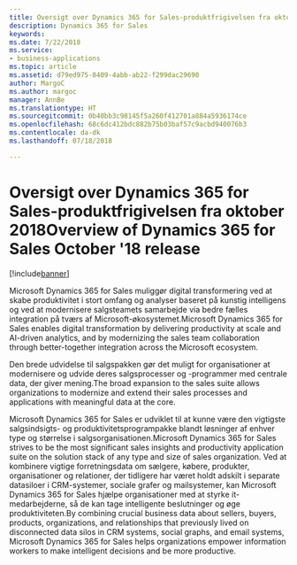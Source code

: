 ```yaml
---
title: Oversigt over Dynamics 365 for Sales-produktfrigivelsen fra oktober 2018
description: Dynamics 365 for Sales
keywords: 
ms.date: 7/22/2018
ms.service:
- business-applications
ms.topic: article
ms.assetid: d79ed975-8409-4abb-ab22-f299dac29690
author: MargoC
ms.author: margoc
manager: AnnBe
ms.translationtype: HT
ms.sourcegitcommit: 0b40bb3c98145f5a260f412701a884a5936174ce
ms.openlocfilehash: 68c6dc412bdc882b75b03baf57c9acbd940076b3
ms.contentlocale: da-dk
ms.lasthandoff: 07/18/2018

---
```


#  <a name="overview-of-dynamics-365-for-sales-october-18-release"></a><span data-ttu-id="15706-103">Oversigt over Dynamics 365 for Sales-produktfrigivelsen fra oktober 2018</span><span class="sxs-lookup"><span data-stu-id="15706-103">Overview of Dynamics 365 for Sales October '18 release</span></span>


[!include[banner](../../includes/banner.md)]

<span data-ttu-id="15706-104">Microsoft Dynamics 365 for Sales muliggør digital transformering ved at skabe produktivitet i stort omfang og analyser baseret på kunstig intelligens og ved at modernisere salgsteamets samarbejde via bedre fælles integration på tværs af Microsoft-økosystemet.</span><span class="sxs-lookup"><span data-stu-id="15706-104">Microsoft Dynamics 365 for Sales enables digital transformation by delivering productivity at scale and AI-driven analytics, and by modernizing the sales team collaboration through better-together integration across the Microsoft ecosystem.</span></span>

<span data-ttu-id="15706-105">Den brede udvidelse til salgspakken gør det muligt for organisationer at modernisere og udvide deres salgsprocesser og -programmer med centrale data, der giver mening.</span><span class="sxs-lookup"><span data-stu-id="15706-105">The broad expansion to the sales suite allows organizations to modernize and extend their sales processes and applications with meaningful data at the core.</span></span>

<span data-ttu-id="15706-106">Microsoft Dynamics 365 for Sales er udviklet til at kunne være den vigtigste salgsindsigts- og produktivitetsprogrampakke blandt løsninger af enhver type og størrelse i salgsorganisationen.</span><span class="sxs-lookup"><span data-stu-id="15706-106">Microsoft Dynamics 365 for Sales strives to be the most significant sales insights and productivity application suite on the solution stack of any type and size of sales organization.</span></span> <span data-ttu-id="15706-107">Ved at kombinere vigtige forretningsdata om sælgere, købere, produkter, organisationer og relationer, der tidligere har været holdt adskilt i separate datasiloer i CRM-systemer, sociale grafer og mailsystemer, kan Microsoft Dynamics 365 for Sales hjælpe organisationer med at styrke it-medarbejderne, så de kan tage intelligente beslutninger og øge produktiviteten.</span><span class="sxs-lookup"><span data-stu-id="15706-107">By combining crucial business data about sellers, buyers, products, organizations, and relationships that previously lived on disconnected data silos in CRM systems, social graphs, and email systems, Microsoft Dynamics 365 for Sales helps organizations empower information workers to make intelligent decisions and be more productive.</span></span>


